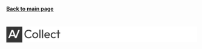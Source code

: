 **[Back to main page](https://github.com/AlgoView/.github/blob/main/profile/README.md)**
# ![Automate](https://raw.githubusercontent.com/AlgoView/.github/main/resources/AV-COLLECT_head.jpg)
